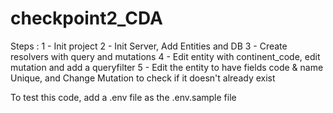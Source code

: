 # checkpoint2_CDA

Steps :
1 - Init project
2 - Init Server, Add Entities and DB
3 - Create resolvers with query and mutations
4 - Edit entity with continent_code, edit mutation and add a queryfilter
5 - Edit the entity to have fields code & name Unique, and Change Mutation to check if it doesn't already exist

To test this code, add a .env file as the .env.sample file
